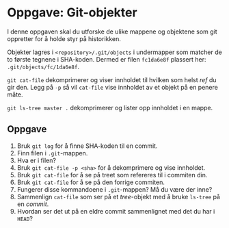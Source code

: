 # Oppgave: Git-objekter

I denne oppgaven skal du utforske de ulike mappene og objektene som git oppretter for å holde styr på historikken. 

Objekter lagres i `<repository>/.git/objects` i undermapper som matcher de to første tegnene i SHA-koden. Dermed er filen `fc1da6e8f` plassert her: `.git/objects/fc/1da6e8f`.

`git cat-file` dekomprimerer og viser innholdet til hvilken som helst _ref_ du gir den. Legg på `-p` så vil `cat-file` vise innholdet av et objekt på en penere måte.

`git ls-tree master .` dekomprimerer og lister opp innholdet i en mappe.

## Oppgave
1. Bruk `git log` for å finne SHA-koden til en commit.
2. Finn filen i `.git`-mappen.
3. Hva er i filen?
4. Bruk `git cat-file -p <sha>` for å dekomprimere og vise innholdet.
5. Bruk `git cat-file` for å se på treet som refereres til i commiten din.
6. Bruk `git cat-file` for å se på den forrige commiten.
7. Fungerer disse kommandoene i `.git`-mappen? Må du være der inne?
8. Sammenlign `cat-file` som ser på et _tree_-objekt med å bruke `ls-tree` på en _commit_.
9. Hvordan ser det ut på en eldre commit sammenlignet med det du har i `HEAD`?